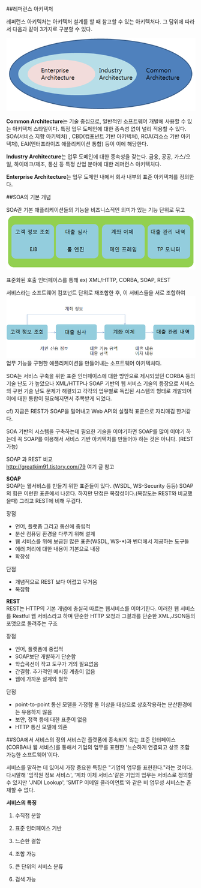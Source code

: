 ##레퍼런스 아키텍처

레퍼런스 아키텍처는 아키텍처 설계를 할 때 참고할 수 있는 아키텍처다. 그 담위에 따라서 다음과 같이 3가지로 구분할 수 있다. 

![](soa1.PNG)

**Common Architecture**는 기술 중심으로, 일반적인 소프트웨어 개발에 사용할 수 있는 아키텍처 스타일이다. 특정 업무 도메인에 대한 종속성 없이 널리 적용할 수 있다. <br>
SOA(서비스 지향 아키텍처) , CBD(컴포넌트 기반 아키텍처), ROA(리소스 기반 아키텍처), EAI(엔터프라이즈 애플리케이션 통합) 등이 이에 해당한다. <br>

**Industry Architecture**는 업무 도메인에 대한 종속성을 갖는다. 금융, 공공, 가스/오일, 하이테크/제조, 통신 등 특정 산업 분야에 대한 레퍼런스 아키텍처다.<br>

**Enterprise Architecture**는 업무 도메인 내에서 회사 내부의 표준 아키텍처를 정의한다. <br>

##SOA의 기본 개념

SOA란 기본 애플리케이션들의 기능을 비즈니스적인 의미가 있는 기능 단위로 묶고 
![](soa2.PNG)

표준화된 호출 인터페이스를 통해 ex) XML/HTTP, CORBA, SOAP, REST<br>


서비스라는 소프트웨어 컴포넌트 단위로 재조합한 후, 이 서비스들을 서로 조합하여 
![](soa3.PNG)
업무 기능을 구현한 애플리케이션을 만들어내는 소프트웨어 아키텍처다. 

SOA는 서비스 구축을 위한 표준 인터페이스에 대한 방안으로 제시되었던 CORBA 등의 기술 난도 가 높았으나 XML/HTTP나 SOAP 기반의 웹 서비스 기술의 등장으로 서비스의 구현 기술 난도 문제가 해결되고 각각의 업무별로 독립된 시스템의 형태로 개발되어 이에 대한 통합이 필요해지면서 주목받게 되었다. 

cf) 지금은 REST가 SOAP을 밀어내고 Web API의 실질적 표준으로 자리매김 한거같다. 

SOA 기반의 시스템을 구축하는데 필요한 기술을 이야기하면 SOAP를 많이 이야기 하는데 꼭 SOAP를 이용해서 서비스 기반 아키텍처를 만들어야 하는 것은 아니다. (REST가능)

SOAP 과 REST 비교 <br>
http://greatkim91.tistory.com/79 여기 글 참고 <br>

**SOAP**<br>
SOAP는 웹서비스를 만들기 위한 표준들이 있다. (WSDL, WS-Security 등등) 
SOAP의 힘은 이런한 표준에서 나온다. 하지만 단점은 복잡성이다.(복잡도는 REST와 비교했을때)
그리고 REST에 비해 무겁다. 

장점
- 언어, 플랫폼 그리고 통신에 중립적
- 분산 컴퓨팅 환경을 다루기 위해 설계
- 웹 서비스를 위해 보급된 많은 표준(WSDL, WS-*)과 벤더에서 제공하는 도구들
- 에러 처리에 대한 내용이 기본으로 내장
- 확장성

단점 
- 개념적으로 REST 보다 어렵고 무거움
- 복잡함 


**REST**<br>
REST는 HTTP의 기본 개념에 충실히 따르는 웹서비스를 이야기한다. 
이러한 웹 서비스를 Restful 웹 서비스라고 하며 단순한 HTTP 요청과 그결과를 단순한 XML,JSON등의 포맷으로 돌려주는 구조 

장점 
- 언어, 플랫폼에 중립적
- SOAP보단 개발하기 단순함
- 학습곡선이 작고 도구가 거의 필요없음
- 간결함. 추가적인 메시징 계층이 없음
- 웹에 가까운 설계와 철학

단점
- point-to-point 통신 모델을 가정함 둘 이상을 대상으로 상호작용하는 분산환경에는 유용하지 않음
- 보안, 정책 등에 대한 표준이 없음 
- HTTP 통신 모델에 의존 

##SOA에서 서비스의 정의
서비스란 플랫폼에 종속되지 않는 표준 인터페이스(CORBA나 웹 서비스)를 통해서 기업의 업무를 표현한 '느슨하게 연결되고 상호 조합 가능한 소프트웨어'이다. 

서비스를 말하는 데 있어서 가장 중요한 특징은 "기업의 업무를 표현한다."라는 것이다. 다시말해 '임직원 정보 서비스', '계좌 이체 서비스'같은 기업의 업무는 서비스로 정의할 수 있지만 'JNDI Lookup', 'SMTP 이메일 클라이언트'와 같은 비 업무성 서비스는 존재할 수 없다. 

**서비스의 특징** 
1. 수직접 분할

2. 표준 인터페이스 기반
3. 느슨한 결합
4. 조합 가능
5. 큰 단위의 서비스 분류
6.  검색 가능